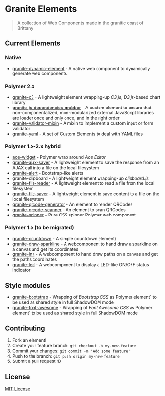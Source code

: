 # Granite Elements

> A collection of Web Components made in the granitic coast of Brittany

## Current Elements

### Native 

- [granite-dynamic-element](https://github.com/LostInBrittany/granite-dynamic-element) - A native web component to dynamically generate web components

### Polymer 2.x 

- [granite-c3](https://github.com/LostInBrittany/granite-c3/) - A lightweight element wrapping-up *C3.js*, *D3.js*-based chart library
- [granite-js-dependencies-grabber](https://github.com/LostInBrittany/granite-js-dependencies-grabber) - A custom element to ensure that non-componentalized, mon-modularized external JavaScript libraries are loader once and only once, and in the right order
- [granite-validator-mixin](https://github.com/LostInBrittany/granite-validator-mixin) - A mixin to implement a custom input or form validator
- [granite-yaml](https://github.com/LostInBrittany/granite-dynamic-yaml) - A set of Custom Elements to deal with YAML files


### Polymer 1.x-2.x hybrid

- [ace-widget](https://github.com/LostInBrittany/ace-widget) - Polymer wrap around *Ace Editor*
- [granite-ajax-saver](https://github.com/LostInBrittany/granite-ajax-saver/) - A lightweight element to save the response from an AJAX call into a file on the local filesystem
- [granite-alert](https://github.com/LostInBrittany/granite-alert/) - Bootstrap-like alerts
- [granite-clipboard](https://github.com/LostInBrittany/granite-clipboard/) - A lightweight element wrapping-up *clipboard.js*
- [granite-file-reader](https://github.com/LostInBrittany/granite-file-reader/) - A lightweight element to read a file from the local filesystem
- [granite-file-saver](https://github.com/LostInBrittany/granite-file-saver/) - A lightweight element to save content to a file on the local filesystem
- [granite-qrcode-generator](https://github.com/LostInBrittany/granite-qrcode-generator) - An element to render QRCodes
- [granite-qrcode-scanner](https://github.com/LostInBrittany/granite-qrcode-scanner) - An element to scan QRCodes
- [granite-spinner](https://github.com/LostInBrittany/granite-spinner/) - Pure CSS spinner Polymer web component

### Polymer 1.x (to be migrated)


- [granite-countdown](https://github.com/LostInBrittany/granite-countdown/) - A simple countdown element\
- [granite-draw-sparkline](https://github.com/LostInBrittany/granite-draw-sparkline) - A webcomponent to hand draw a sparkline on a canvas and get its coordinates
- [granite-ink](https://github.com/LostInBrittany/granite-ink/) - A webcomponent  to hand draw paths on a canvas and get the paths coordinates
- [granite-led](https://github.com/LostInBrittany/granite-led/) - A webcomponent to display a LED-like ON/OFF status indicator


## Style modules

- [granite-bootstrap](https://github.com/LostInBrittany/granite-bootstrap/) - Wrapping of *Bootstrap CSS* as Polymer element` to be used as shared style in full ShadowDOM mode  
- [granite-font-awesome](https://github.com/LostInBrittany/granite-font-awesome/) - Wrapping of *Font Awesome CSS* as Polymer element` to be used as shared style in full ShadowDOM mode  


## Contributing

1. Fork an element!
2. Create your feature branch: `git checkout -b my-new-feature`
3. Commit your changes: `git commit -m 'Add some feature'`
4. Push to the branch: `git push origin my-new-feature`
5. Submit a pull request :D

## License

[MIT License](http://opensource.org/licenses/MIT)
